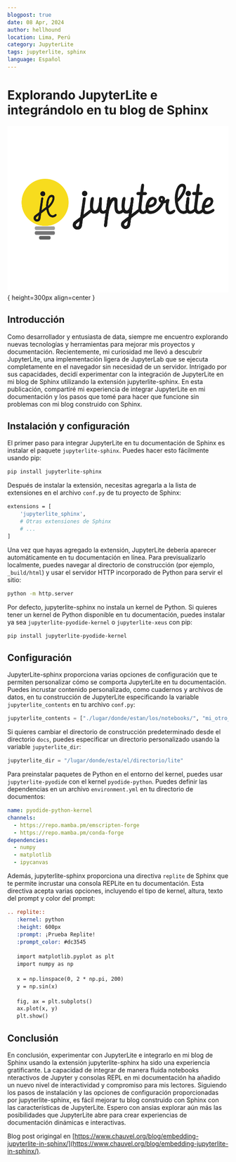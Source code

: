 ```yaml
---
blogpost: true
date: 08 Apr, 2024
author: hellhound
location: Lima, Perú
category: JupyterLite
tags: jupyterlite, sphinx
language: Español
---
```


# Explorando JupyterLite e integrándolo en tu blog de Sphinx

![JupyterLite](/_static/images/jupyterlite.png){ height=300px align=center }

## Introducción

Como desarrollador y entusiasta de data, siempre me encuentro explorando nuevas
tecnologías y herramientas para mejorar mis proyectos y documentación.
Recientemente, mi curiosidad me llevó a descubrir JupyterLite, una
implementación ligera de JupyterLab que se ejecuta completamente en el navegador
sin necesidad de un servidor. Intrigado por sus capacidades, decidí experimentar
con la integración de JupyterLite en mi blog de Sphinx utilizando la extensión
jupyterlite-sphinx. En esta publicación, compartiré mi experiencia de integrar
JupyterLite en mi documentación y los pasos que tomé para hacer que funcione sin
problemas con mi blog construido con Sphinx.

## Instalación y configuración

El primer paso para integrar JupyterLite en tu documentación de Sphinx es
instalar el paquete `jupyterlite-sphinx`. Puedes hacer esto fácilmente usando
pip:

```sh
pip install jupyterlite-sphinx
```

Después de instalar la extensión, necesitas agregarla a la lista de extensiones
en el archivo `conf.py` de tu proyecto de Sphinx:

```sh
extensions = [
    'jupyterlite_sphinx',
    # Otras extensiones de Sphinx
    # ...
]
```

Una vez que hayas agregado la extensión, JupyterLite debería aparecer
automáticamente en tu documentación en línea. Para previsualizarlo localmente,
puedes navegar al directorio de construcción (por ejemplo, `_build/html`) y
usar el servidor HTTP incorporado de Python para servir el sitio:

```sh
python -m http.server
```

Por defecto, jupyterlite-sphinx no instala un kernel de Python. Si quieres
tener un kernel de Python disponible en tu documentación, puedes instalar ya sea
`jupyterlite-pyodide-kernel` o `jupyterlite-xeus` con pip:

```sh
pip install jupyterlite-pyodide-kernel
```

## Configuración

JupyterLite-sphinx proporciona varias opciones de configuración que te permiten
personalizar cómo se comporta JupyterLite en tu documentación. Puedes incrustar
contenido personalizado, como cuadernos y archivos de datos, en tu construcción
de JupyterLite especificando la variable `jupyterlite_contents` en tu archivo
`conf.py`:

```python
jupyterlite_contents = ["./lugar/donde/estan/los/notebooks/", "mi_otro_notebook.ipynb"]
```

Si quieres cambiar el directorio de construcción predeterminado desde el
directorio `docs`, puedes especificar un directorio personalizado usando la
variable `jupyterlite_dir`:

```python
jupyterlite_dir = "/lugar/donde/esta/el/directorio/lite"
```

Para preinstalar paquetes de Python en el entorno del kernel, puedes usar
`jupyterlite-pyodide` con el kernel `pyodide-python`. Puedes definir las
dependencias en un archivo `environment.yml` en tu directorio de documentos:

```yaml
name: pyodide-python-kernel
channels:
  - https://repo.mamba.pm/emscripten-forge
  - https://repo.mamba.pm/conda-forge
dependencies:
  - numpy
  - matplotlib
  - ipycanvas
```

Además, jupyterlite-sphinx proporciona una directiva `replite` de Sphinx que
te permite incrustar una consola REPLite en tu documentación. Esta directiva
acepta varias opciones, incluyendo el tipo de kernel, altura, texto del prompt y
color del prompt:

```rst
.. replite::
   :kernel: python
   :height: 600px
   :prompt: ¡Prueba Replite!
   :prompt_color: #dc3545

   import matplotlib.pyplot as plt
   import numpy as np

   x = np.linspace(0, 2 * np.pi, 200)
   y = np.sin(x)

   fig, ax = plt.subplots()
   ax.plot(x, y)
   plt.show()
```

## Conclusión

En conclusión, experimentar con JupyterLite e integrarlo en mi blog de Sphinx
usando la extensión jupyterlite-sphinx ha sido una experiencia gratificante.
La capacidad de integrar de manera fluida notebooks nteractivos de Jupyter y
consolas REPL en mi documentación ha añadido un nuevo nivel de interactividad y
compromiso para mis lectores. Siguiendo los pasos de instalación y las opciones
de configuración proporcionadas por jupyterlite-sphinx, es fácil mejorar tu blog
construido con Sphinx con las características de JupyterLite. Espero con ansias
explorar aún más las posibilidades que JupyterLite abre para crear experiencias
de documentación dinámicas e interactivas.

Blog post origingal en [https://www.chauvel.org/blog/embedding-jupyterlite-in-sphinx/](https://www.chauvel.org/blog/embedding-jupyterlite-in-sphinx/).
